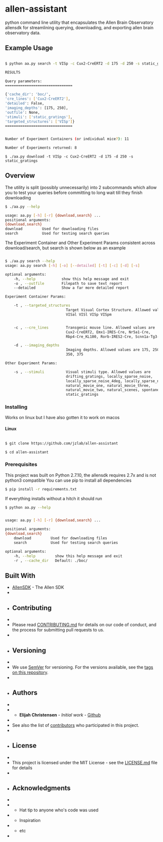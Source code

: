 # allen-assistant

python command line utility that encapsulates the Allen Brain Observatory allensdk for streamlining querying, downloading, and exporting allen brain observatory data.

## Example Usage

```bash

$ python aa.py search -t VISp -c Cux2-CreERT2 -d 175 -d 250 -s static_gratings

RESULTS

Query parameters:
===============================

{'cache_dir': 'boc/',
'cre_lines': ['Cux2-CreERT2'],
'detailed': False,
'imaging_depths': [175, 250],
'outfile': None,
'stimuli': ['static_gratings'],
'targeted_structures': ['VISp']}
===============================


Number of Experiment Containers (or individual mice?): 11

Number of Experiments returned: 8

```
```
$ ./aa.py download -t VISp -c Cux2-CreERT2 -d 175 -d 250 -s static_gratings

```

## Overview
The utility is split (possibly unnecessarily) into 2 subcommands which allow you to test your queries
before committing to long wait till they finish downloading

```bash
$ ./aa.py --help

usage: aa.py [-h] [-r] {download,search} ...
positional arguments:
{download,search}
download         Used for downloading files
search           Used for testing search queries

```

The Experiment Container and Other Experiment Params consistent across download/search, but search is shown below as an example

```bash

$ ./aa.py search --help
usage: aa.py search [-h] [-o] [--detailed] [-t] [-c] [-d] [-s]

optional arguments:
    -h, --help            show this help message and exit
    -o , --outfile        Filepath to save text report
    --detailed            Show a far more detailed report

Experiment Container Params:

    -t , --targeted_structures
                            Target Visual Cortex Structure. Allowed values are:
                            VISal VISl VISp VISpm


    -c , --cre_lines        Transgenic mouse line. Allowed values are
                            Cux2-CreERT2, Emx1-IRES-Cre, Nr5a1-Cre,
                            Rbp4-Cre_KL100, Rorb-IRES2-Cre, Scnn1a-Tg3-Cre

    -d , --imaging_depths
                            Imaging depths. Allowed values are 175, 250, 275, 335,
                            350, 375

Other Experiment Params:

    -s , --stimuli          Visual stimuli type. Allowed values are
                            drifting_gratings, locally_sparse_noise,
                            locally_sparse_noise_4deg, locally_sparse_noise_8deg,
                            natural_movie_one, natural_movie_three,
                            natural_movie_two, natural_scenes, spontaneous,
                            static_gratings

```

### Installing

Works on linux but I have also gotten it to work on macos

#### Linux


```bash

$ git clone https://github.com/jzlab/allen-assistant

$ cd allen-assistant


```

### Prerequisites

This project was built on Python 2.7.10, the allensdk requires 2.7x and is not python3 compatible
You can use pip to install all dependencies

```bash
$ pip install -r requirements.txt

```

If everything installs without a hitch it should run

```bash
$ python aa.py --help


usage: aa.py [-h] [-r] {download,search} ...

positional arguments:
{download,search}
    download         Used for downloading files
    search           Used for testing search queries

optional arguments:
    -h, --help         show this help message and exit
    -r , --cache_dir   Default: ./boc/
```

## Built With

* [AllenSDK](http://alleninstitute.github.io/AllenSDK/) - The Allen SDK
*
* ## Contributing
*
* Please read [CONTRIBUTING.md](https://gist.github.com/PurpleBooth/b24679402957c63ec426) for details on our code of conduct, and the process for submitting pull requests to us.
*
* ## Versioning
*
* We use [SemVer](http://semver.org/) for versioning. For the versions available, see the [tags on this repository](https://github.com/your/project/tags).
*
* ## Authors
*
* * **Elijah Christensen** - *Initial work* - [Github](https://github.com/elijahc)
*
* See also the list of [contributors](https://github.com/your/project/contributors) who participated in this project.
*
* ## License
*
* This project is licensed under the MIT License - see the [LICENSE.md](LICENSE.md) file for details
*
* ## Acknowledgments
*
* * Hat tip to anyone who's code was used
* * Inspiration
* * etc
*
